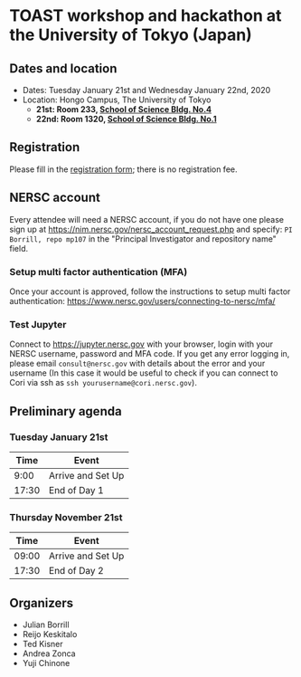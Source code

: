 # TOAST workshop and hackathon at the University of Tokyo (Japan)

## Dates and location

* Dates: Tuesday January 21st and Wednesday January 22nd, 2020
* Location: Hongo Campus, The University of Tokyo
   * __21st: Room 233, [School of Science Bldg. No.4](https://goo.gl/maps/siTA2eRhGSGVHbBb9)__
   * __22nd: Room 1320, [School of Science Bldg. No.1](https://goo.gl/maps/BVQcDgPY9TtPmskL7)__

## Registration

Please fill in the [registration form](https://forms.gle/79KY3Ndm433VVAzy8); there is no registration fee.

## NERSC account

Every attendee will need a NERSC account, if you do not have one please sign up at <https://nim.nersc.gov/nersc_account_request.php>
and specify: `PI Borrill, repo mp107` in the "Principal Investigator and repository name" field.

### Setup multi factor authentication (MFA)

Once your account is approved, follow the instructions to setup multi factor authentication: <https://www.nersc.gov/users/connecting-to-nersc/mfa/>

### Test Jupyter

Connect to <https://jupyter.nersc.gov> with your browser, login with your NERSC username, password and MFA code.
If you get any error logging in, please email `consult@nersc.gov` with details about the error and your username (In this case it would be useful to check if you can connect to Cori via ssh as `ssh yourusername@cori.nersc.gov`).

## Preliminary agenda

### Tuesday January 21st

Time | Event
-----|--------
9:00 | Arrive and Set Up
17:30 | End of Day 1

### Thursday November 21st

Time | Event
-----|--------
09:00 | Arrive and Set Up
17:30 | End of Day 2

## Organizers

* Julian Borrill
* Reijo Keskitalo
* Ted Kisner
* Andrea Zonca
* Yuji Chinone
